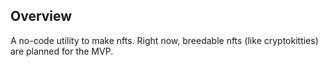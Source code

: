 ## Overview

A no-code utility to make nfts. 
Right now, breedable nfts (like cryptokitties) are planned for the MVP.